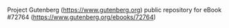 Project Gutenberg (https://www.gutenberg.org) public repository
for eBook #72764 (https://www.gutenberg.org/ebooks/72764)
